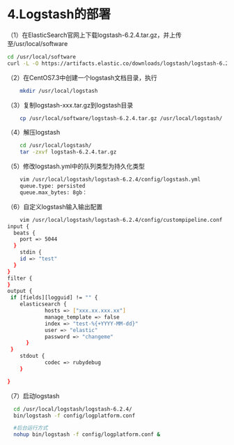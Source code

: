 # 4.Logstash的部署

（1）在ElasticSearch官网上下载logstash-6.2.4.tar.gz，并上传至/usr/local/software

```bash
cd /usr/local/software
curl -L -O https://artifacts.elastic.co/downloads/logstash/logstash-6.2.4.tar.gz
```

（2）在CentOS7.3中创建一个logstash文档目录，执行

```bash
    mkdir /usr/local/logstash
```

（3）复制logstash-xxx.tar.gz到logstash目录

```bash
    cp /usr/local/software/logstash-6.2.4.tar.gz /usr/local/logstash/
```

（4）解压logstash

```bash
    cd /usr/local/logstash/
    tar -zxvf logstash-6.2.4.tar.gz
```

（5）修改logstash.yml中的队列类型为持久化类型

```bash
    vim /usr/local/logstash/logstash-6.2.4/config/logstash.yml
    queue.type: persisted
    queue.max_bytes: 8gb：
```

（6）自定义logstash输入输出配置

```bash
    vim /usr/local/logstash/logstash-6.2.4/config/custompipeline.conf
input {
  beats {
    port => 5044
  }
    stdin {
    id => "test"
  }
}
filter {
}
output {
 if [fields][logguid] != "" {
    elasticsearch {
            hosts => ["xxx.xx.xxx.xx"]
            manage_template => false
            index => "test-%{+YYYY-MM-dd}"
            user => "elastic"
            password => "changeme"
      }
 }
    stdout {
            codec => rubydebug
    }

}
```

（7）启动logstash

```bash
  cd /usr/local/logstash/logstash-6.2.4/
  bin/logstash -f config/logplatform.conf

  #后台运行方式
  nohup bin/logstash -f config/logplatform.conf &
```
